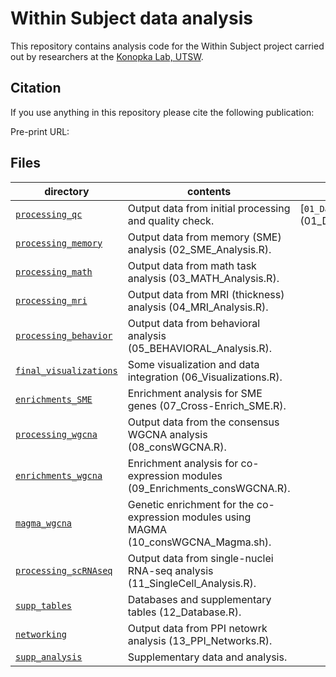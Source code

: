 Within Subject data analysis
==========================

This repository contains analysis code for the Within Subject project carried out by researchers at the [Konopka Lab, UTSW](http://konopkalab.org/).

## Citation

If you use anything in this repository please cite the following publication:

Pre-print URL: 

## Files

| directory | contents | code |
| --------- | -------- | -------- |
| [`processing_qc`](processing_qc/) | Output data from initial processing and quality check. | [`01_Data_processing_QC.R`] (01_Data_processing_QC.R)  |
| [`processing_memory`](processing_memory/) | Output data from memory (SME) analysis (02_SME_Analysis.R). |
| [`processing_math`](processing_math/) | Output data from math task analysis (03_MATH_Analysis.R). |
| [`processing_mri`](processing_mri/) | Output data from MRI (thickness) analysis (04_MRI_Analysis.R). |
| [`processing_behavior`](processing_behavior/) | Output data from behavioral analysis (05_BEHAVIORAL_Analysis.R). |
| [`final_visualizations`](final_visualizations/) | Some visualization and data integration (06_Visualizations.R). |
| [`enrichments_SME`](enrichments_SME/) | Enrichment analysis for SME genes (07_Cross-Enrich_SME.R). |
| [`processing_wgcna`](processing_wgcna/) | Output data from the consensus WGCNA analysis (08_consWGCNA.R). |
| [`enrichments_wgcna`](enrichments_wgcna/) | Enrichment analysis for co-expression modules (09_Enrichments_consWGCNA.R). |
| [`magma_wgcna`](magma_wgcna/) | Genetic enrichment for the co-expression modules using MAGMA (10_consWGCNA_Magma.sh). |
| [`processing_scRNAseq`](processing_scRNAseq/) | Output data from single-nuclei RNA-seq analysis (11_SingleCell_Analysis.R). |
| [`supp_tables`](supp_tables/) | Databases and supplementary tables (12_Database.R). |
| [`networking`](networking/) | Output data from PPI netowrk analysis (13_PPI_Networks.R). |
| [`supp_analysis`](supp_analysis/) | Supplementary data and analysis. |
